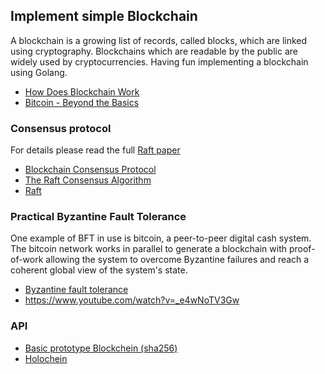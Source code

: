 ## Implement simple Blockchain
A blockchain is a growing list of records, called blocks, which are linked using cryptography. Blockchains which are readable by the public are widely used by cryptocurrencies. Having fun implementing a blockchain using Golang.

* [How Does Blockchain Work](https://blockgeeks.com/guides/blockchain-consensus/)
* [Bitcoin - Beyond the Basics](https://www.youtube.com/watch?v=Dn6q9nveJbA)

### Consensus protocol
For details please read the full
[Raft paper](https://ramcloud.stanford.edu/wiki/download/attachments/11370504/raft.pdf)
* [Blockchain Consensus Protocol](https://blockgeeks.com/guides/blockchain-consensus/)
* [The Raft Consensus Algorithm](https://raft.github.io/)
* [Raft](http://thesecretlivesofdata.com/raft/)

### Practical Byzantine Fault Tolerance
One example of BFT in use is bitcoin, a peer-to-peer digital cash system. The bitcoin network works in parallel to generate a blockchain with proof-of-work allowing the system to overcome Byzantine failures and reach a coherent global view of the system's state.
* [Byzantine fault tolerance](https://en.wikipedia.org/wiki/Byzantine_fault_tolerance)
* https://www.youtube.com/watch?v=_e4wNoTV3Gw

### API
* [Basic prototype Blockchein (sha256)](https://jeiwan.cc/posts/building-blockchain-in-go-part-1/)
* [Holochein](https://github.com/holochain/holochain-proto)